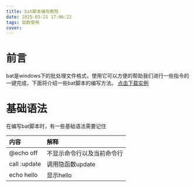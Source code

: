 ```yaml
---
title: bat脚本编写教程
date: 2025-03-21 17:06:22
tags: 函数使用
cover: 
---
```


# 前言
bat是windows下的批处理文件格式，使用它可以方便的帮助我们进行一些指令的一键完成，下面将介绍一些bat脚本的编写方法。
[点击下载实例](/download/update.bat)
# 基础语法
在编写bat脚本时，有一些基础语法需要记住
</br>

| 内容 | 解释 |
| :--- | :--- |
|@echo off|不显示命令行以及当前命令行|
|call :update|调用隐函数update|
|echo hello|显示hello|

